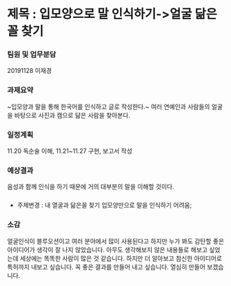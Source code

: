 # 제목 : 입모양으로 말 인식하기->얼굴 닮은꼴 찾기

### 팀원 및 업무분담
20191128 이재경 

### 과제요약
~입모양과 말을 통해 한국어를 인식하고 글로 작성한다.~
여러 연예인과 사람들의 얼굴을 바탕으로 사진과 캠으로 닮은 사람을 찾아본다.

### 일정계획
11.20 독순술 이해, 11.21~11.27 구현, 보고서 작성


### 예상결과 
음성과 함께 인식을 하기 때문에 거의 대부분의 말을 이해할 것이다.


### 
* 주제변경 : 내 열굴과 닮은꼴 찾기
입모양만으로 말을 인식하기 어려움;










### 소감
얼굴인식이 블루오션이고 여러 분야에서 많이 사용된다고 하지만 누가 봐도 감탄할 좋은 아이디어가 생각이 잘 나지 않았습니다.
아무도 생각해보지 않은 내용들로 해보고 싶었는데 세상에는 똑똑한 사람이 많은 것 같습니다. 하지만 더 알아보고 참신한 아이디어로 특허까지 내보고 싶습니다.
꼭 좋은 결과를 만들어 내고 싶습니다. 열심히 만들어 보겠습니다.
